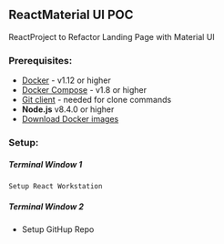 ## ReactMaterial UI POC

ReactProject to Refactor Landing Page with Material UI

### Prerequisites:

- [Docker](https://www.docker.com/products/overview) - v1.12 or higher
- [Docker Compose](https://docs.docker.com/compose/overview/) - v1.8 or higher
- [Git client](https://git-scm.com/downloads) - needed for clone commands
- **Node.js** v8.4.0 or higher
- [Download Docker images](http://hyperledger-fabric.readthedocs.io/en/latest/samples.html#binaries)

### Setup:

##### Terminal Window 1

```
Setup React Workstation

```

##### Terminal Window 2

- Setup GitHup Repo
